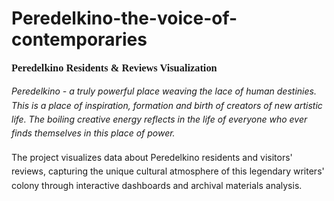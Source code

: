 # Peredelkino-the-voice-of-contemporaries
<h3 style="margin-top:0; font-family:Georgia,serif;">Peredelkino Residents & Reviews Visualization</h3>
<p style="line-height:1.6; font-style:italic; margin-bottom:16px;">Peredelkino - a truly powerful place weaving the lace of human destinies. This is a place of inspiration, formation and birth of creators of new artistic life. The boiling creative energy reflects in the life of everyone who ever finds themselves in this place of power.</p>
<p style="line-height:1.6; margin-bottom:0;">The project visualizes data about Peredelkino residents and visitors' reviews, capturing the unique cultural atmosphere of this legendary writers' colony through interactive dashboards and archival materials analysis.</p>
